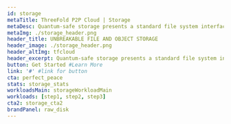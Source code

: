 ```yaml
---
id: storage
metaTitle: ThreeFold P2P Cloud | Storage
metaDesc: Quantum-safe storage presents a standard file system interface that is compatible with most protocols including S3 and IPFS
metaImg: ./storage_header.png
header_title: UNBREAKABLE FILE AND OBJECT STORAGE
header_image: ./storage_header.png
header_altImg: tfcloud
header_excerpt: Quantum-safe storage presents a standard file system interface that is compatible with most protocols including S3 and IPFS
button: Get Started #Learn More
link: '#' #link for button
cta: perfect_peace
stats: storage_stats
workloadsMain: storageWorkloadMain
workloads: [step1, step2, step3]
cta2: storage_cta2
brandPanel: raw_disk
---
```

